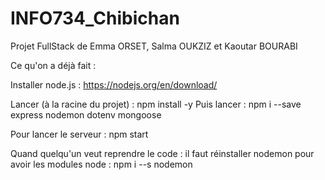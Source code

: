 # INFO734_Chibichan
Projet FullStack de Emma ORSET, Salma OUKZIZ et Kaoutar BOURABI

Ce qu'on a déjà fait :

Installer node.js : https://nodejs.org/en/download/

Lancer (à la racine du projet) : npm install -y
Puis lancer : npm i --save express nodemon dotenv mongoose

Pour lancer le serveur : npm start

Quand quelqu'un veut reprendre le code :
il faut réinstaller nodemon pour avoir les modules node :
npm i --s nodemon


